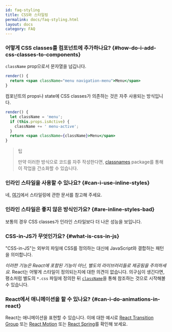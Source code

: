 ```yaml
---
id: faq-styling
title: CSS와 스타일링
permalink: docs/faq-styling.html
layout: docs
category: FAQ
---
```


### 어떻게 CSS classes를 컴포넌트에 추가하나요? {#how-do-i-add-css-classes-to-components}

`className` prop으로서 문자열을 넘깁니다.

```jsx
render() {
  return <span className="menu navigation-menu">Menu</span>
}
```

컴포넌트의 props나 state에 CSS classes가 의존하는 것은 자주 사용되는 방식입니다.

```jsx
render() {
  let className = 'menu';
  if (this.props.isActive) {
    className += ' menu-active';
  }
  return <span className={className}>Menu</span>
}
```

>팁
>
>만약 이러한 방식으로 코드를 자주 작성한다면, [classnames](https://www.npmjs.com/package/classnames#usage-with-reactjs) package를 통해 이 작업을 간소화할 수 있습니다.

### 인라인 스타일을 사용할 수 있나요? {#can-i-use-inline-styles}

네, [여기](/docs/dom-elements.html#style)에서 스타일링에 관한 문서를 참고해 주세요.

### 인라인 스타일은 좋지 않은 방식인가요? {#are-inline-styles-bad}

보통의 경우 CSS classes가 인라인 스타일보다 더 나은 성능을 보입니다.

### CSS-in-JS가 무엇인가요? {#what-is-css-in-js}

"CSS-in-JS"는 외부의 파일에 CSS를 정의하는 대신에 JavaScript와 결합하는 패턴을 의미합니다.

_이러한 기능은 React에 포함된 기능이 아닌, 별도의 라이브러리들로 제공됨을 주의하세요._ React는 어떻게 스타일이 정의되는지에 대한 의견이 없습니다. 의구심이 생긴다면, 평소처럼 별도의 `*.css` 파일에 정의한 뒤 [`className`](/docs/dom-elements.html#classname)을 통해 참조하는 것으로 시작해볼 수 있습니다.

### React에서 애니메이션을 할 수 있나요? {#can-i-do-animations-in-react}

React는 애니메이션을 표현할 수 있습니다. 이에 대한 예시로 [React Transition Group](https://reactcommunity.org/react-transition-group/) 또는 [React Motion](https://github.com/chenglou/react-motion) 또는 [React Spring](https://github.com/react-spring/react-spring)를 확인해 보세요.
